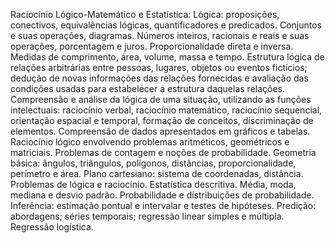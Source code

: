 Raciocínio Lógico-Matemático e Estatística: Lógica: proposições, conectivos, equivalências lógicas, quantificadores e predicados. Conjuntos e suas operações, diagramas. Números inteiros, racionais e reais e suas operações, porcentagem e juros. Proporcionalidade direta e inversa. Medidas de comprimento, área, volume, massa e tempo. Estrutura lógica de relações arbitrárias entre pessoas, lugares, objetos ou eventos fictícios; dedução de novas informações das relações fornecidas e avaliação das condições usadas para estabelecer a estrutura daquelas relações. Compreensão e análise da lógica de uma situação, utilizando as funções intelectuais: raciocínio verbal, raciocínio matemático, raciocínio sequencial, orientação espacial e temporal, formação de conceitos, discriminação de elementos. Compreensão de dados apresentados em gráficos e tabelas. Raciocínio lógico envolvendo problemas aritméticos, geométricos e matriciais. Problemas de contagem e noções de probabilidade. Geometria básica: ângulos, triângulos, polígonos, distâncias, proporcionalidade, perímetro e área. Plano cartesiano: sistema de coordenadas, distância. Problemas de lógica e raciocínio. Estatística descritiva. Média, moda, mediana e desvio padrão. Probabilidade e distribuições de probabilidade. Inferência: estimação pontual e intervalar e testes de hipóteses. Predição: abordagens; séries temporais; regressão linear simples e múltipla. Regressão logística.
